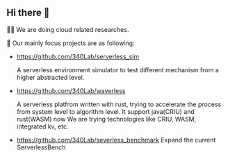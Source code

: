 ## Hi there 👋

🙋‍♀️ We are doing cloud related researches.

🌈 Our mainly focus projects are as following:

- https://github.com/340Lab/serverless_sim

  A serverless environment simulator to test different mechanism from a higher abstracted level.
  
- https://github.com/340Lab/waverless

  A serverless platfrom written with rust, trying to accelerate the process from system level to algorithm level.
  It support java(CRIU) and rust(WASM) now
  We are trying technologies like CRIU, WASM, integrated kv, etc.
  
- https://github.com/340Lab/severless_benchmark
  Expand the current ServerlessBench

<!--

**Here are some ideas to get you started:**

🙋‍♀️ We are doing cloud related researches.
🌈 Contribution guidelines - how can the community get involved?
👩‍💻 Useful resources - where can the community find your docs? Is there anything else the community should know?
🍿 Fun facts - what does your team eat for breakfast?
🧙 Remember, you can do mighty things with the power of [Markdown](https://docs.github.com/github/writing-on-github/getting-started-with-writing-and-formatting-on-github/basic-writing-and-formatting-syntax)
-->
